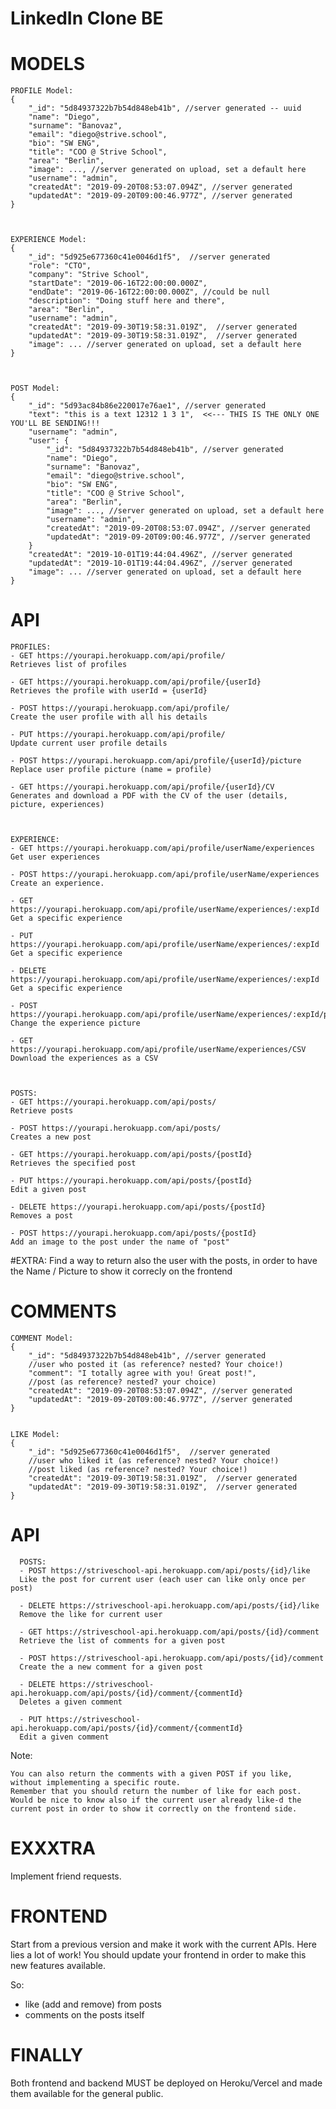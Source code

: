 # LinkedIn Clone BE

# MODELS #
    PROFILE Model:
    {
        "_id": "5d84937322b7b54d848eb41b", //server generated -- uuid
        "name": "Diego",
        "surname": "Banovaz",
        "email": "diego@strive.school",
        "bio": "SW ENG",
        "title": "COO @ Strive School",
        "area": "Berlin",
        "image": ..., //server generated on upload, set a default here
        "username": "admin",
        "createdAt": "2019-09-20T08:53:07.094Z", //server generated
        "updatedAt": "2019-09-20T09:00:46.977Z", //server generated
    }



    EXPERIENCE Model:
    {
        "_id": "5d925e677360c41e0046d1f5",  //server generated
        "role": "CTO",
        "company": "Strive School",
        "startDate": "2019-06-16T22:00:00.000Z",
        "endDate": "2019-06-16T22:00:00.000Z", //could be null
        "description": "Doing stuff here and there",
        "area": "Berlin",
        "username": "admin",
        "createdAt": "2019-09-30T19:58:31.019Z",  //server generated
        "updatedAt": "2019-09-30T19:58:31.019Z",  //server generated
        "image": ... //server generated on upload, set a default here
    }



    POST Model:
    {
        "_id": "5d93ac84b86e220017e76ae1", //server generated
        "text": "this is a text 12312 1 3 1",  <<--- THIS IS THE ONLY ONE YOU'LL BE SENDING!!!
        "username": "admin",
        "user": {
            "_id": "5d84937322b7b54d848eb41b", //server generated
            "name": "Diego",
            "surname": "Banovaz",
            "email": "diego@strive.school",
            "bio": "SW ENG",
            "title": "COO @ Strive School",
            "area": "Berlin",
            "image": ..., //server generated on upload, set a default here
            "username": "admin",
            "createdAt": "2019-09-20T08:53:07.094Z", //server generated
            "updatedAt": "2019-09-20T09:00:46.977Z", //server generated
        }
        "createdAt": "2019-10-01T19:44:04.496Z", //server generated
        "updatedAt": "2019-10-01T19:44:04.496Z", //server generated
        "image": ... //server generated on upload, set a default here
    }



# API #
    PROFILES:
    - GET https://yourapi.herokuapp.com/api/profile/
    Retrieves list of profiles

    - GET https://yourapi.herokuapp.com/api/profile/{userId}
    Retrieves the profile with userId = {userId}

    - POST https://yourapi.herokuapp.com/api/profile/
    Create the user profile with all his details

    - PUT https://yourapi.herokuapp.com/api/profile/
    Update current user profile details

    - POST https://yourapi.herokuapp.com/api/profile/{userId}/picture
    Replace user profile picture (name = profile)

    - GET https://yourapi.herokuapp.com/api/profile/{userId}/CV
    Generates and download a PDF with the CV of the user (details, picture, experiences)



    EXPERIENCE:
    - GET https://yourapi.herokuapp.com/api/profile/userName/experiences
    Get user experiences

    - POST https://yourapi.herokuapp.com/api/profile/userName/experiences
    Create an experience.

    - GET https://yourapi.herokuapp.com/api/profile/userName/experiences/:expId
    Get a specific experience

    - PUT https://yourapi.herokuapp.com/api/profile/userName/experiences/:expId
    Get a specific experience

    - DELETE https://yourapi.herokuapp.com/api/profile/userName/experiences/:expId
    Get a specific experience

    - POST https://yourapi.herokuapp.com/api/profile/userName/experiences/:expId/picture
    Change the experience picture

    - GET https://yourapi.herokuapp.com/api/profile/userName/experiences/CSV
    Download the experiences as a CSV



    POSTS:
    - GET https://yourapi.herokuapp.com/api/posts/
    Retrieve posts

    - POST https://yourapi.herokuapp.com/api/posts/
    Creates a new post

    - GET https://yourapi.herokuapp.com/api/posts/{postId}
    Retrieves the specified post

    - PUT https://yourapi.herokuapp.com/api/posts/{postId}
    Edit a given post

    - DELETE https://yourapi.herokuapp.com/api/posts/{postId}
    Removes a post

    - POST https://yourapi.herokuapp.com/api/posts/{postId}
    Add an image to the post under the name of "post"
 
#EXTRA: Find a way to return also the user with the posts, in order to have the Name / Picture to show it correcly on the frontend


# COMMENTS #
    COMMENT Model:
    {
        "_id": "5d84937322b7b54d848eb41b", //server generated
        //user who posted it (as reference? nested? Your choice!)
        "comment": "I totally agree with you! Great post!",
        //post (as reference? nested? your choice)
        "createdAt": "2019-09-20T08:53:07.094Z", //server generated
        "updatedAt": "2019-09-20T09:00:46.977Z", //server generated
    }


    LIKE Model:
    {
        "_id": "5d925e677360c41e0046d1f5",  //server generated
        //user who liked it (as reference? nested? Your choice!)
        //post liked (as reference? nested? Your choice!)
        "createdAt": "2019-09-30T19:58:31.019Z",  //server generated
        "updatedAt": "2019-09-30T19:58:31.019Z",  //server generated
    }   



# API #

      POSTS:
      - POST https://striveschool-api.herokuapp.com/api/posts/{id}/like
      Like the post for current user (each user can like only once per post)

      - DELETE https://striveschool-api.herokuapp.com/api/posts/{id}/like
      Remove the like for current user

      - GET https://striveschool-api.herokuapp.com/api/posts/{id}/comment
      Retrieve the list of comments for a given post

      - POST https://striveschool-api.herokuapp.com/api/posts/{id}/comment
      Create the a new comment for a given post

      - DELETE https://striveschool-api.herokuapp.com/api/posts/{id}/comment/{commentId}
      Deletes a given comment

      - PUT https://striveschool-api.herokuapp.com/api/posts/{id}/comment/{commentId}
      Edit a given comment

Note:

    You can also return the comments with a given POST if you like, without implementing a specific route.
    Remember that you should return the number of like for each post.
    Would be nice to know also if the current user already like-d the current post in order to show it correctly on the frontend side.

# EXXXTRA #
Implement friend requests.


# FRONTEND #
Start from a previous version and make it work with the current APIs.
Here lies a lot of work! You should update your frontend in order to make this new features available.

So:
- like (add and remove) from posts
- comments on the posts itself

 
# FINALLY  #
Both frontend and backend MUST be deployed on Heroku/Vercel and made them available for the general public.
